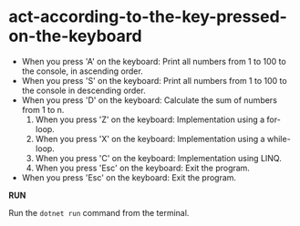 # act-according-to-the-key-pressed-on-the-keyboard

* When you press 'A' on the keyboard: Print all numbers from 1 to 100 to the console, in ascending order.
* When you press 'S' on the keyboard: Print all numbers from 1 to 100 to the console in descending order.
* When you press 'D' on the keyboard: Calculate the sum of numbers from 1 to n.
  1. When you press 'Z' on the keyboard: Implementation using a for-loop.
  2. When you press 'X' on the keyboard: Implementation using a while-loop.
  3. When you press 'C' on the keyboard: Implementation using LINQ.
  4. When you press 'Esc' on the keyboard: Exit the program.
* When you press 'Esc' on the keyboard: Exit the program.

**RUN**

Run the ``dotnet run`` command from the terminal.
